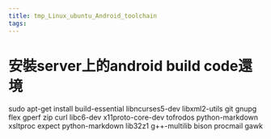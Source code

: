 ```yaml
---
title: tmp_Linux_ubuntu_Android_toolchain
tags:
---
```

安裝server上的android build code還境
===

sudo apt-get install build-essential libncurses5-dev libxml2-utils git gnupg flex gperf zip curl libc6-dev x11proto-core-dev tofrodos python-markdown xsltproc expect python-markdown lib32z1 g++-multilib bison procmail gawk